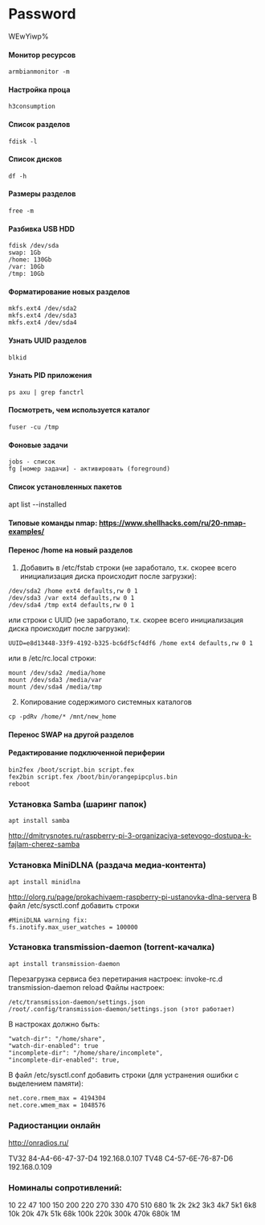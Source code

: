 # Password
WEwYiwp%

#### Монитор ресурсов
```
armbianmonitor -m
```

#### Настройка проца
```
h3consumption
```

#### Список разделов
```
fdisk -l
```

#### Список дисков
```
df -h
```

#### Размеры разделов
```
free -m
```

#### Разбивка USB HDD
```
fdisk /dev/sda
swap: 1Gb
/home: 130Gb
/var: 10Gb
/tmp: 10Gb
```

#### Форматирование новых разделов
```
mkfs.ext4 /dev/sda2
mkfs.ext4 /dev/sda3
mkfs.ext4 /dev/sda4
```

#### Узнать UUID разделов
```
blkid
```

#### Узнать PID приложения
```
ps axu | grep fanctrl
```

#### Посмотреть, чем используется каталог
```
fuser -cu /tmp
```

#### Фоновые задачи
```
jobs - список
fg [номер задачи] - активировать (foreground)
```

#### Список установленных пакетов
apt list --installed

#### Типовые команды nmap: https://www.shellhacks.com/ru/20-nmap-examples/

#### Перенос /home на новый разделов
1. Добавить в /etc/fstab строки (не заработало, т.к. скорее всего инициализация диска происходит после загрузки):
```
/dev/sda2 /home ext4 defaults,rw 0 1
/dev/sda3 /var ext4 defaults,rw 0 1
/dev/sda4 /tmp ext4 defaults,rw 0 1
```
или строки с UUID (не заработало, т.к. скорее всего инициализация диска происходит после загрузки):
```
UUID=e8d13448-33f9-4192-b325-bc6df5cf4df6 /home ext4 defaults,rw 0 1
```
или в /etc/rc.local строки:
```
mount /dev/sda2 /media/home
mount /dev/sda3 /media/var
mount /dev/sda4 /media/tmp
```
2. Копирование содержимого системных каталогов
```
cp -pdRv /home/* /mnt/new_home
```

#### Перенос SWAP на другой разделов

#### Редактирование подключенной периферии
```
bin2fex /boot/script.bin script.fex
fex2bin script.fex /boot/bin/orangepipcplus.bin
reboot
```

### Установка Samba (шаринг папок)
```
apt install samba
```
http://dmitrysnotes.ru/raspberry-pi-3-organizaciya-setevogo-dostupa-k-fajlam-cherez-samba

### Установка MiniDLNA (раздача медиа-контента)
```
apt install minidlna
```
http://olorg.ru/page/prokachivaem-raspberry-pi-ustanovka-dlna-servera
В файл /etc/sysctl.conf добавить строки
```
#MiniDLNA warning fix:
fs.inotify.max_user_watches = 100000
```

### Установка transmission-daemon (torrent-качалка)
```
apt install transmission-daemon
```
Перезагрузка сервиса без перетирания настроек: invoke-rc.d transmission-daemon reload
Файлы настроек: 
```
/etc/transmission-daemon/settings.json
/root/.config/transmission-daemon/settings.json (этот работает)
```
В настроках должно быть:
```
"watch-dir": "/home/share", 
"watch-dir-enabled": true
"incomplete-dir": "/home/share/incomplete",	
"incomplete-dir-enabled": true,
```
В файл /etc/sysctl.conf добавить строки (для устранения ошибки с выделением памяти):
```
net.core.rmem_max = 4194304
net.core.wmem_max = 1048576
```

### Радиостанции онлайн
http://onradios.ru/

TV32 84-A4-66-47-37-D4 192.168.0.107
TV48 C4-57-6E-76-87-D6 192.168.0.109

### Номиналы сопротивлений:
10
22
47
100
150
200
220
270
330
470
510
680
1k
2k
2k2
3k3
4k7
5k1
6k8
10k
20k
47k
51k
68k
100k
220k
300k
470k
680k
1M
